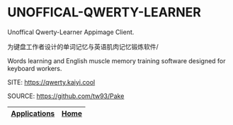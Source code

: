 # UNOFFICAL-QWERTY-LEARNER

 Unoffical Qwerty-Learner Appimage Client.
 
 为键盘工作者设计的单词记忆与英语肌肉记忆锻炼软件/
 
 Words learning and English muscle memory training software designed for 
 keyboard workers.

 SITE: https://qwerty.kaiyi.cool
 
 SOURCE: https://github.com/tw93/Pake

 | [Applications](https://portable-linux-apps.github.io/apps.html) | [Home](https://portable-linux-apps.github.io)
 | --- | --- |
